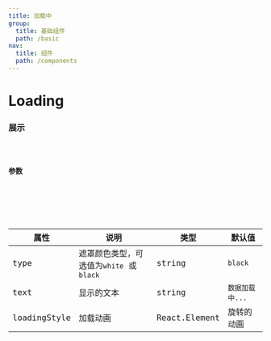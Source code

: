 ```yaml
---
title: 加载中
group: 
  title: 基础组件
  path: /basic
nav:
  title: 组件
  path: /components
---
```


# Loading
### 展示

<code src="./demos/demo.tsx" />

### 参数

<API />

###

| 属性 | 说明 | 类型 | 默认值 |
| --- | --- | --- | --- |
| type | 遮罩颜色类型，可选值为`white` 或 `black` | string | `black` |
| text | 显示的文本 | string | `数据加载中...` |
| loadingStyle | 加载动画 | React.Element | 旋转的动画 |
